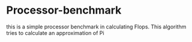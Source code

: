 # Processor-benchmark
this is a simple processor benchmark in calculating Flops. This algorithm tries to calculate an approximation of Pi
